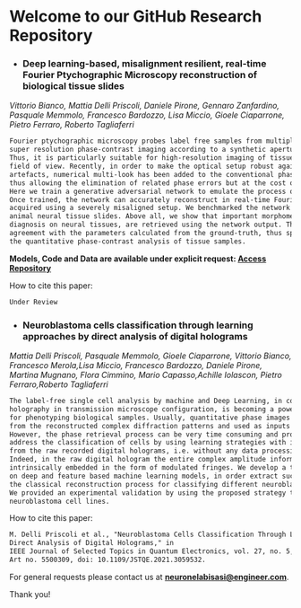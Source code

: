 # Welcome to our GitHub Research Repository


- ### Deep learning-based, misalignment resilient, real-time Fourier Ptychographic Microscopy reconstruction of biological tissue slides
_Vittorio Bianco, Mattia Delli Priscoli, Daniele Pirone, Gennaro Zanfardino, Pasquale Memmolo, Francesco Bardozzo, Lisa Miccio, Gioele Ciaparrone, Pietro Ferraro, Roberto Tagliaferri_

```markdown
Fourier ptychographic microscopy probes label free samples from multiple angles and achieves 
super resolution phase-contrast imaging according to a synthetic aperture principle. 
Thus, it is particularly suitable for high-resolution imaging of tissue slides over a wide 
field of view. Recently, in order to make the optical setup robust against misalignments-induced
artefacts, numerical multi-look has been added to the conventional phase retrieval process, 
thus allowing the elimination of related phase errors but at the cost of a long computational time. 
Here we train a generative adversarial network to emulate the process of complex amplitude estimation.
Once trained, the network can accurately reconstruct in real-time Fourier ptychographic images 
acquired using a severely misaligned setup. We benchmarked the network by reconstructing images of
animal neural tissue slides. Above all, we show that important morphometric information, relevant for
diagnosis on neural tissues, are retrieved using the network output. These are in very good 
agreement with the parameters calculated from the ground-truth, thus speeding up significantly 
the quantitative phase-contrast analysis of tissue samples.

```

**Models, Code and Data are available under explicit request: [Access Repository](https://drive.google.com/drive/folders/1sMfxaacmbbqsBMv-ILvGXmQ8A-ifGz3v?usp=sharing)**

How to cite this paper: 
```markdown
Under Review
```





- ### Neuroblastoma cells classification through learning approaches by direct analysis of digital holograms
_Mattia Delli Priscoli, Pasquale Memmolo, Gioele Ciaparrone, Vittorio Bianco, Francesco Merola,Lisa Miccio, Francesco Bardozzo, Daniele Pirone, Martina Mugnano, Flora Cimmino, Mario Capasso,Achille Iolascon, Pietro Ferraro,Roberto Tagliaferri_

```markdown
The label-free single cell analysis by machine and Deep Learning, in combination with digital 
holography in transmission microscope configuration, is becoming a powerful framework exploited 
for phenotyping biological samples. Usually, quantitative phase images of cells are retrieved 
from the reconstructed complex diffraction patterns and used as inputs of a deep neural network.
However, the phase retrieval process can be very time consuming and prone to errors. Here we 
address the classification of cells by using learning strategies with images coming directly 
from the raw recorded digital holograms, i.e. without any data processing or refocusing involved.
Indeed, in the raw digital hologram the entire complex amplitude information of the sample is 
intrinsically embedded in the form of modulated fringes. We develop a training strategy, based 
on deep and feature based machine learning models, in order extract such information by skipping
the classical reconstruction process for classifying different neuroblastoma cells. 
We provided an experimental validation by using the proposed strategy to classify two
neuroblastoma cell lines.

```

How to cite this paper: 
```markdown
M. Delli Priscoli et al., "Neuroblastoma Cells Classification Through Learning Approaches by 
Direct Analysis of Digital Holograms," in 
IEEE Journal of Selected Topics in Quantum Electronics, vol. 27, no. 5, pp. 1-9, Sept.-Oct. 2021,
Art no. 5500309, doi: 10.1109/JSTQE.2021.3059532.
```


For general requests please contact us at **neuronelabisasi@engineer.com**.

Thank you!


